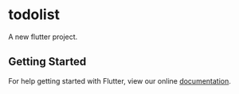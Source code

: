 # todolist

A new flutter project.

## Getting Started

For help getting started with Flutter, view our online
[documentation](http://flutter.io/).
